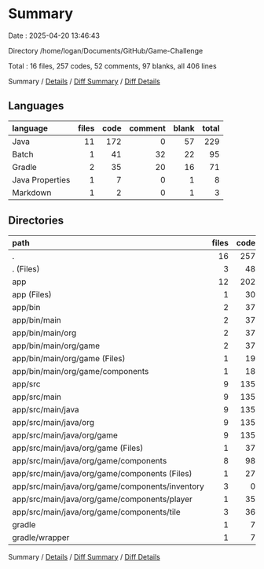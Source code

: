 # Summary

Date : 2025-04-20 13:46:43

Directory /home/logan/Documents/GitHub/Game-Challenge

Total : 16 files,  257 codes, 52 comments, 97 blanks, all 406 lines

Summary / [Details](details.md) / [Diff Summary](diff.md) / [Diff Details](diff-details.md)

## Languages
| language | files | code | comment | blank | total |
| :--- | ---: | ---: | ---: | ---: | ---: |
| Java | 11 | 172 | 0 | 57 | 229 |
| Batch | 1 | 41 | 32 | 22 | 95 |
| Gradle | 2 | 35 | 20 | 16 | 71 |
| Java Properties | 1 | 7 | 0 | 1 | 8 |
| Markdown | 1 | 2 | 0 | 1 | 3 |

## Directories
| path | files | code | comment | blank | total |
| :--- | ---: | ---: | ---: | ---: | ---: |
| . | 16 | 257 | 52 | 97 | 406 |
| . (Files) | 3 | 48 | 39 | 26 | 113 |
| app | 12 | 202 | 13 | 70 | 285 |
| app (Files) | 1 | 30 | 13 | 13 | 56 |
| app/bin | 2 | 37 | 0 | 0 | 37 |
| app/bin/main | 2 | 37 | 0 | 0 | 37 |
| app/bin/main/org | 2 | 37 | 0 | 0 | 37 |
| app/bin/main/org/game | 2 | 37 | 0 | 0 | 37 |
| app/bin/main/org/game (Files) | 1 | 19 | 0 | 0 | 19 |
| app/bin/main/org/game/components | 1 | 18 | 0 | 0 | 18 |
| app/src | 9 | 135 | 0 | 57 | 192 |
| app/src/main | 9 | 135 | 0 | 57 | 192 |
| app/src/main/java | 9 | 135 | 0 | 57 | 192 |
| app/src/main/java/org | 9 | 135 | 0 | 57 | 192 |
| app/src/main/java/org/game | 9 | 135 | 0 | 57 | 192 |
| app/src/main/java/org/game (Files) | 1 | 37 | 0 | 18 | 55 |
| app/src/main/java/org/game/components | 8 | 98 | 0 | 39 | 137 |
| app/src/main/java/org/game/components (Files) | 1 | 27 | 0 | 14 | 41 |
| app/src/main/java/org/game/components/inventory | 3 | 0 | 0 | 3 | 3 |
| app/src/main/java/org/game/components/player | 1 | 35 | 0 | 9 | 44 |
| app/src/main/java/org/game/components/tile | 3 | 36 | 0 | 13 | 49 |
| gradle | 1 | 7 | 0 | 1 | 8 |
| gradle/wrapper | 1 | 7 | 0 | 1 | 8 |

Summary / [Details](details.md) / [Diff Summary](diff.md) / [Diff Details](diff-details.md)